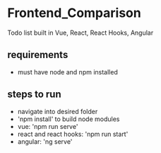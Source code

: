 # Frontend_Comparison

Todo list built in Vue, React, React Hooks, Angular

## requirements

- must have node and npm installed

## steps to run

- navigate into desired folder
- 'npm install' to build node modules
- vue: 'npm run serve'
- react and react hooks: 'npm run start'
- angular: 'ng serve'
